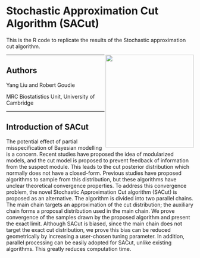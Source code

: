 # Stochastic Approximation Cut Algorithm (SACut)
This is the R code to replicate the results of the Stochastic approximation cut algorithm.

<img align="right" width="237" height="250" src="https://user-images.githubusercontent.com/24710640/81053453-00b44a00-8ebd-11ea-8ea9-5313827ed9a9.png">

---

## Authors
Yang Liu and Robert Goudie

MRC Biostatistics Unit, University of Cambridge

---

## Introduction of SACut
The potential effect of partial misspecification of Bayesian modelling is a concern. Recent studies have proposed the idea of modularized models, and the cut model is proposed to prevent feedback of information from the suspect module. This leads to the cut posterior distribution which normally does not have a closed-form. Previous studies have proposed algorithms to sample from this distribution, but these algorithms have unclear theoretical convergence properties. To address this convergence problem, the novel Stochastic Approximation Cut algorithm (SACut) is proposed as an alternative. The algorithm is divided into two parallel chains. The main chain targets an approximation of the cut distribution; the auxiliary chain forms a proposal distribution used in the main chain. We prove convergence of the samples drawn by the proposed algorithm and present the exact limit. Although SACut is biased, since the main chain does not target the exact cut distribution, we prove this bias can be reduced geometrically by increasing a user-chosen tuning parameter. In addition, parallel processing can be easily adopted for SACut, unlike existing algorithms. This greatly reduces computation time.
